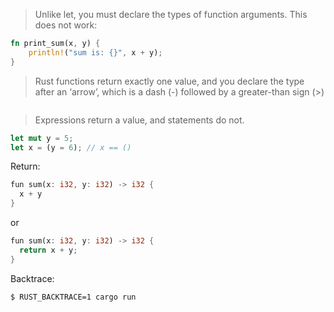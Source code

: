 > Unlike let, you must declare the types of function arguments. This does not work:

```rust
fn print_sum(x, y) {
    println!("sum is: {}", x + y);
}
```

> Rust functions return exactly one value, and you declare the type after an ‘arrow’, which is a dash (-) followed by a greater-than sign (>)

```rust

```

> Expressions return a value, and statements do not.

```rust
let mut y = 5;
let x = (y = 6); // x == ()
```

Return:

```rust
fun sum(x: i32, y: i32) -> i32 {
  x + y
}
```

or

```rust
fun sum(x: i32, y: i32) -> i32 {
  return x + y;
}
```

Backtrace:

```
$ RUST_BACKTRACE=1 cargo run
```
